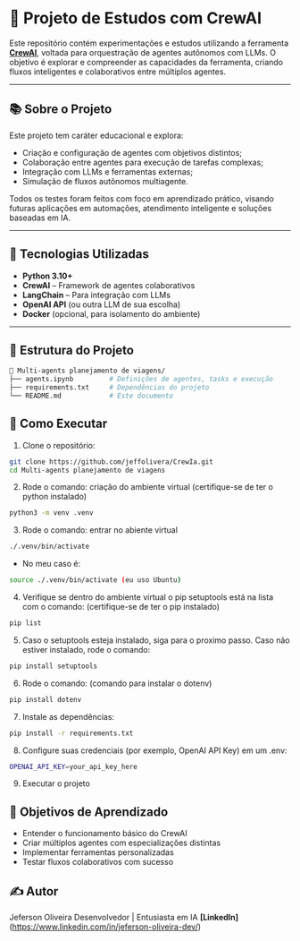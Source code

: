 # 🤖 Projeto de Estudos com CrewAI

Este repositório contém experimentações e estudos utilizando a ferramenta **[CrewAI](https://docs.crewai.com/)**, voltada para orquestração de agentes autônomos com LLMs. O objetivo é explorar e compreender as capacidades da ferramenta, criando fluxos inteligentes e colaborativos entre múltiplos agentes.

---

## 📚 Sobre o Projeto

Este projeto tem caráter educacional e explora:

- Criação e configuração de agentes com objetivos distintos;
- Colaboração entre agentes para execução de tarefas complexas;
- Integração com LLMs e ferramentas externas;
- Simulação de fluxos autônomos multiagente.

Todos os testes foram feitos com foco em aprendizado prático, visando futuras aplicações em automações, atendimento inteligente e soluções baseadas em IA.

---

## 🧠 Tecnologias Utilizadas

- **Python 3.10+**
- **CrewAI** – Framework de agentes colaborativos
- **LangChain** – Para integração com LLMs
- **OpenAI API** (ou outra LLM de sua escolha)
- **Docker** (opcional, para isolamento do ambiente)

---

## 🧪 Estrutura do Projeto

```bash
📁 Multi-agents planejamento de viagens/
├── agents.ipynb         # Definições de agentes, tasks e execução
├── requirements.txt     # Dependências do projeto
└── README.md            # Este documento
```
## 🚀 Como Executar

1. Clone o repositório:
```bash
git clone https://github.com/jeffolivera/CrewIa.git
cd Multi-agents planejamento de viagens
```
2. Rode o comando: criação do ambiente virtual (certifique-se de ter o python instalado)
```bash
python3 -m venv .venv
```

3. Rode o comando: entrar no abiente virtual
```bash
./.venv/bin/activate
```

- No meu caso é:
```bash
source ./.venv/bin/activate (eu uso Ubuntu)
```

4. Verifique se dentro do ambiente virtual o pip setuptools está na lista com o comando: (certifique-se de ter o pip instalado)
```bash
pip list
```

5. Caso o setuptools esteja instalado, siga para o proximo passo. Caso não estiver instalado, rode o comando:
```bash
pip install setuptools
```

6. Rode o comando: (comando para instalar o dotenv)
```bash
pip install dotenv
```

7. Instale as dependências:
```bash
pip install -r requirements.txt
```
8. Configure suas credenciais (por exemplo, OpenAI API Key) em um .env:
```bash
OPENAI_API_KEY=your_api_key_here
```
9. Executar o projeto

## 📌 Objetivos de Aprendizado

- Entender o funcionamento básico do CrewAI
- Criar múltiplos agentes com especializações distintas
- Implementar ferramentas personalizadas
- Testar fluxos colaborativos com sucesso

## ✍️ Autor
Jeferson Oliveira
Desenvolvedor | Entusiasta em IA
**[LinkedIn]**(https://www.linkedin.com/in/jeferson-oliveira-dev/)
